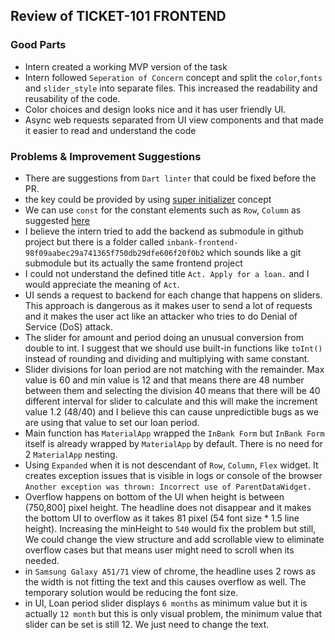## Review of TICKET-101 FRONTEND

### Good Parts

- Intern created a working MVP version of the task
- Intern followed `Seperation of Concern` concept and split the `color`,`fonts` and `slider_style` into separate files. This increased the readability and reusability of the code.
- Color choices and design looks nice and it has user friendly UI.
- Async web requests separated from UI view components and that made it easier to read and understand the code

### Problems & Improvement Suggestions
- There are suggestions from `Dart linter` that could be fixed before the PR.
- the key could be provided by using [super initializer](https://dart.dev/tools/linter-rules/use_super_parameters) concept
- We can use `const` for the constant elements such as `Row`, `Column` as suggested [here](https://dart.dev/tools/linter-rules/prefer_const_constructors)
- I believe the intern tried to add the backend as submodule in github project but there is a folder called `inbank-frontend-98f09aabec29a741365f750db29dfe606f20f0b2` which sounds like a git submodule but its actually the same frontend project
- I could not understand the defined title `Act. Apply for a loan.` and I would appreciate the meaning of `Act`.
- UI sends a request to backend for each change that happens on sliders. This approach is dangerous as it makes user to send a lot of requests and it makes the user act like an attacker who tries to do Denial of Service (DoS) attack. 
- The slider for amount and period doing an unusual conversion from double to int. I suggest that we should use built-in functions like `toInt()` instead of rounding and dividing and multiplying with same constant.
- Slider divisions for loan period are not matching with the remainder. Max value is 60 and min value is 12 and that means there are 48 number between them and selecting the division 40 means that there will be 40 different interval for slider to calculate and this will make the increment value 1.2 (48/40) and I believe this can cause unpredictible bugs as we are using that value to set our loan period.
- Main function has `MaterialApp` wrapped the `InBank Form` but `InBank Form` itself is already wrapped by `MaterialApp` by default. There is no need for 2 `MaterialApp` nesting.
- Using `Expanded` when it is not descendant of `Row`, `Column`, `Flex` widget. It creates exception issues that is visible in logs or console of the browser `Another exception was thrown: Incorrect use of ParentDataWidget.`
- Overflow happens on bottom of the UI when height is between (750,800] pixel height. The headline does not disappear and it makes the bottom UI to overflow as it takes 81 pixel (54 font size * 1.5 line height). Increasing the minHeight  to `540` would fix the problem but still, We could change the view structure and add scrollable view to eliminate overflow cases but that means user might need to scroll when its needed.
- in `Samsung Galaxy A51/71` view of chrome, the headline uses 2 rows as the width is not fitting the text and this causes overflow as well. The temporary solution would be reducing the font size.
- in UI, Loan period slider displays `6 months` as minimum value but it is actually `12 month` but this is only visual problem, the minimum value that slider can be set is still 12. We just need to change the text.